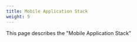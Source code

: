```yaml
---
title: Mobile Application Stack
weight: 5
---
```

This page describes the "Mobile Application Stack"


